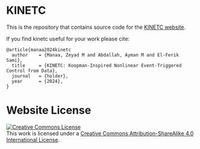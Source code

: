 # KINETC

This is the repository that contains source code for the [KINETC website](https://zmanaa.github.io/kinetc/).

If you find kinetc useful for your work please cite:
```
@article{manaa2024kinetc
  author    = {Manaa, Zeyad M and Abdallah, Ayman M and El-Ferik Sami},
  title     = {KINETC: Koopman-Inspired Nonlinear Event-Triggered Control from Data},
  journal   = {holder},
  year      = {2024},
}
```

# Website License
<a rel="license" href="http://creativecommons.org/licenses/by-sa/4.0/"><img alt="Creative Commons License" style="border-width:0" src="https://i.creativecommons.org/l/by-sa/4.0/88x31.png" /></a><br />This work is licensed under a <a rel="license" href="http://creativecommons.org/licenses/by-sa/4.0/">Creative Commons Attribution-ShareAlike 4.0 International License</a>.
